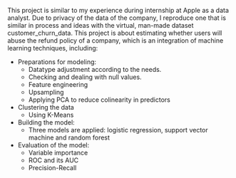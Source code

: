 This project is similar to my experience during internship at Apple as a data analyst. Due to privacy of the data of the company, I reproduce one that is similar in process and ideas with the virtual, man-made dataset customer_churn_data.
This project is about estimating whether users will abuse the refund policy of a company, which is an integration of machine learning techniques, including:
- Preparations for modeling:
  - Datatype adjustment according to the needs.
  - Checking and dealing with null values.
  - Feature engineering
  - Upsampling
  - Applying PCA to reduce colinearity in predictors
- Clustering the data
  - Using K-Means
- Building the model:
  - Three models are applied: logistic regression, support vector machine and random forest
- Evaluation of the model:
  - Variable importance
  - ROC and its AUC
  - Precision-Recall
